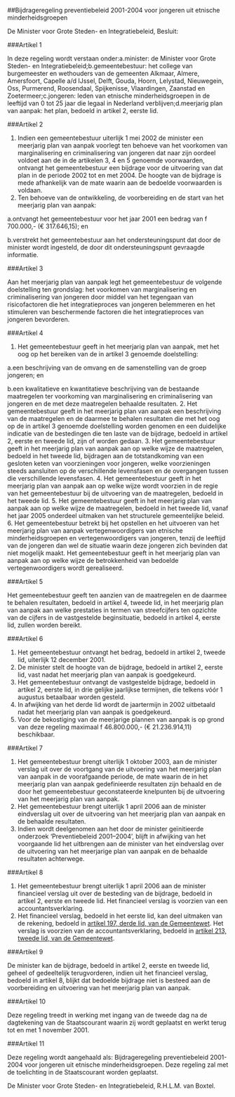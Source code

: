 <meta http-equiv='Content-Type' content='text/html; charset=utf-8' />

##Bijdrageregeling preventiebeleid 2001-2004 voor jongeren uit etnische minderheidsgroepen

De Minister voor Grote Steden- en Integratiebeleid,  Besluit:    

###Artikel 1 

In deze regeling wordt verstaan onder:a.minister: de Minister voor Grote Steden- en Integratiebeleid;b.gemeentebestuur: het college van burgemeester en wethouders van de gemeenten Alkmaar, Almere, Amersfoort, Capelle a/d IJssel, Delft, Gouda, Hoorn, Lelystad, Nieuwegein, Oss, Purmerend, Roosendaal, Spijkenisse, Vlaardingen, Zaanstad en Zoetermeer;c.jongeren: leden van etnische minderheidsgroepen in de leeftijd van 0 tot 25 jaar die legaal in Nederland verblijven;d.meerjarig plan van aanpak: het plan, bedoeld in artikel 2, eerste lid. 

###Artikel 2 

1. Indien een gemeentebestuur uiterlijk 1 mei 2002 de minister een meerjarig plan van aanpak voorlegt ten behoeve van het voorkomen van marginalisering en criminalisering van jongeren dat naar zijn oordeel voldoet aan de in de artikelen 3, 4 en 5 genoemde voorwaarden, ontvangt het gemeentebestuur een bijdrage voor de uitvoering van dat plan in de periode 2002 tot en met 2004. De hoogte van de bijdrage is mede afhankelijk van de mate waarin aan de bedoelde voorwaarden is voldaan.
2. Ten behoeve van de ontwikkeling, de voorbereiding en de start van het meerjarig plan van aanpak:

a.ontvangt het gemeentebestuur voor het jaar 2001 een bedrag van f 700.000,- (€ 317.646,15); en

b.verstrekt het gemeentebestuur aan het ondersteuningspunt dat door de minister wordt ingesteld, de door dit ondersteuningspunt gevraagde informatie. 

###Artikel 3 

Aan het meerjarig plan van aanpak legt het gemeentebestuur de volgende doelstelling ten grondslag: het voorkomen van marginalisering en criminalisering van jongeren door middel van het tegengaan van risicofactoren die het integratieproces van jongeren belemmeren en het stimuleren van beschermende factoren die het integratieproces van jongeren bevorderen. 

###Artikel 4 

1. Het gemeentebestuur geeft in het meerjarig plan van aanpak, met het oog op het bereiken van de in artikel 3 genoemde doelstelling:

a.een beschrijving van de omvang en de samenstelling van de groep jongeren; en

b.een kwalitatieve en kwantitatieve beschrijving van de bestaande maatregelen ter voorkoming van marginalisering en criminalisering van jongeren en de met deze maatregelen behaalde resultaten.
2. Het gemeentebestuur geeft in het meerjarig plan van aanpak een beschrijving van de maatregelen en de daarmee te behalen resultaten die met het oog op de in artikel 3 genoemde doelstelling worden genomen en een duidelijke indicatie van de bestedingen die ten laste van de bijdrage, bedoeld in artikel 2, eerste en tweede lid, zijn of worden gedaan.
3. Het gemeentebestuur geeft in het meerjarig plan van aanpak aan op welke wijze de maatregelen, bedoeld in het tweede lid, bijdragen aan de totstandkoming van een gesloten keten van voorzieningen voor jongeren, welke voorzieningen steeds aansluiten op de verschillende levensfasen en de overgangen tussen die verschillende levensfasen.
4. Het gemeentebestuur geeft in het meerjarig plan van aanpak aan op welke wijze wordt voorzien in de regie van het gemeentebestuur bij de uitvoering van de maatregelen, bedoeld in het tweede lid.
5. Het gemeentebestuur geeft in het meerjarig plan van aanpak aan op welke wijze de maatregelen, bedoeld in het tweede lid, vanaf het jaar 2005 onderdeel uitmaken van het structurele gemeentelijke beleid.
6. Het gemeentebestuur betrekt bij het opstellen en het uitvoeren van het meerjarig plan van aanpak vertegenwoordigers van etnische minderheidsgroepen en vertegenwoordigers van jongeren, tenzij de leeftijd van de jongeren dan wel de situatie waarin deze jongeren zich bevinden dat niet mogelijk maakt. Het gemeentebestuur geeft in het meerjarig plan van aanpak aan op welke wijze de betrokkenheid van bedoelde vertegenwoordigers wordt gerealiseerd. 

###Artikel 5 

Het gemeentebestuur geeft ten aanzien van de maatregelen en de daarmee te behalen resultaten, bedoeld in artikel 4, tweede lid, in het meerjarig plan van aanpak aan welke prestaties in termen van streefcijfers ten opzichte van de cijfers in de vastgestelde beginsituatie, bedoeld in artikel 4, eerste lid, zullen worden bereikt. 

###Artikel 6 

1. Het gemeentebestuur ontvangt het bedrag, bedoeld in artikel 2, tweede lid, uiterlijk 12 december 2001.
2. De minister stelt de hoogte van de bijdrage, bedoeld in artikel 2, eerste lid, vast nadat het meerjarig plan van aanpak is goedgekeurd.
3.  Het gemeentebestuur ontvangt de vastgestelde bijdrage, bedoeld in artikel 2, eerste lid, in drie gelijke jaarlijkse termijnen, die telkens vóór 1 augustus betaalbaar worden gesteld.
4. In afwijking van het derde lid wordt de jaartermijn in 2002 uitbetaald nadat het meerjarig plan van aanpak is goedgekeurd.
5. Voor de bekostiging van de meerjarige plannen van aanpak is op grond van deze regeling maximaal f 46.800.000,- (€ 21.236.914,11) beschikbaar.  

###Artikel 7 

1. Het gemeentebestuur brengt uiterlijk 1 oktober 2003, aan de minister verslag uit over de voortgang van de uitvoering van het meerjarig plan van aanpak in de voorafgaande periode, de mate waarin de in het meerjarig plan van aanpak gedefinieerde resultaten zijn behaald en de door het gemeentebestuur geconstateerde knelpunten bij de uitvoering van het meerjarig plan van aanpak.
2. Het gemeentebestuur brengt uiterlijk 1 april 2006 aan de minister eindverslag uit over de uitvoering van het meerjarig plan van aanpak en de behaalde resultaten.
3. Indien wordt deelgenomen aan het door de minister geïnitieerde onderzoek ‘Preventiebeleid 2001–2004’, blijft in afwijking van het voorgaande lid het uitbrengen aan de minister van het eindverslag over de uitvoering van het meerjarige plan van aanpak en de behaalde resultaten achterwege.

###Artikel 8 

1. Het gemeentebestuur brengt uiterlijk 1 april 2006 aan de minister financieel verslag uit over de besteding van de bijdrage, bedoeld in artikel 2, eerste en tweede lid. Het financieel verslag is voorzien van een accountantsverklaring.
2. Het financieel verslag, bedoeld in het eerste lid, kan deel uitmaken van de rekening, bedoeld in [artikel 197, derde lid, van de Gemeentewet](../../../../../../../../../../wet/gemeentewet/BWBR0005416/README.md). Het verslag is voorzien van de accountantsverklaring, bedoeld in [artikel 213, tweede lid, van de Gemeentewet](../../../../../../../../../../wet/gemeentewet/BWBR0005416/README.md).

###Artikel 9 

De minister kan de bijdrage, bedoeld in artikel 2, eerste en tweede lid, geheel of gedeeltelijk terugvorderen, indien uit het financieel verslag, bedoeld in artikel 8, blijkt dat bedoelde bijdrage niet is besteed aan de voorbereiding en uitvoering van het meerjarig plan van aanpak. 

###Artikel 10 

Deze regeling treedt in werking met ingang van de tweede dag na de dagtekening van de Staatscourant waarin zij wordt geplaatst en werkt terug tot en met 1 november 2001. 

###Artikel 11 

Deze regeling wordt aangehaald als: Bijdrageregeling preventiebeleid 2001-2004 voor jongeren uit etnische minderheidsgroepen. 
Deze regeling zal met de toelichting in de Staatscourant worden geplaatst.  

De Minister voor Grote Steden- en Integratiebeleid,
R.H.L.M. van  Boxtel.      
